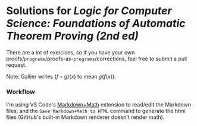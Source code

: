 # Solutions for _Logic for Computer Science: Foundations of Automatic Theorem Proving (2nd ed)_

There are a lot of exercises, so if you have your own proofs/`programs`/proofs-as-`programs`/corrections, feel free to submit a pull request.

Note: Gallier writes $(f \circ g)(x)$ to mean $g(f(x))$.

### Workflow

I'm using VS Code's [Markdown+Math](https://marketplace.visualstudio.com/items?itemName=goessner.mdmath) extension to read/edit the Markdown files, and the `Save Markdown+Math to HTML` command to generate the html files (GitHub's built-in Markdown renderer doesn't render math).
